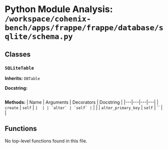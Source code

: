 # Python Module Analysis: `/workspace/cohenix-bench/apps/frappe/frappe/database/sqlite/schema.py`

## Classes

### `SQLiteTable`
**Inherits:** `DBTable`


**Docstring:**
```

```

**Methods:**
| Name | Arguments | Decorators | Docstring |
|---|---|---|---|
| `create` | `self` | `` |  |
| `alter` | `self` | `` |  |
| `alter_primary_key` | `self` | `` |  |





## Functions

No top-level functions found in this file.
